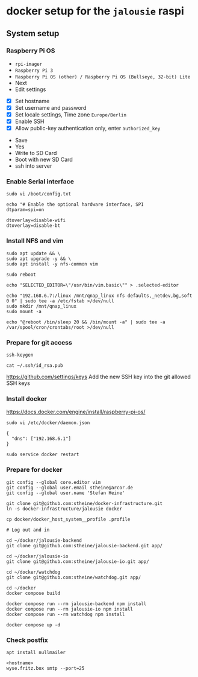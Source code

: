 # docker setup for the `jalousie` raspi

## System setup

### Raspberry Pi OS

- `rpi-imager`
- `Raspberry Pi 3`
- `Raspberry Pi OS (other) / Raspberry Pi OS (Bullseye, 32-bit) Lite`
- Next
- Edit settings
- [x] Set hostname
- [x] Set username and password
- [x] Set locale settings, Time zone `Europe/Berlin`
- [x] Enable SSH
- [x] Allow public-key authentication only, enter `authorized_key`
- Save
- Yes
- Write to SD Card
- Boot with new SD Card
- ssh into server

### Enable Serial interface

```
sudo vi /boot/config.txt
```

```
echo "# Enable the optional hardware interface, SPI
dtparam=spi=on

dtoverlay=disable-wifi
dtoverlay=disable-bt
```

### Install NFS and vim

```
sudo apt update && \
sudo apt upgrade -y && \
sudo apt install -y nfs-common vim

sudo reboot

echo "SELECTED_EDITOR=\"/usr/bin/vim.basic\"" > .selected-editor

echo "192.168.6.7:/linux /mnt/qnap_linux nfs defaults,_netdev,bg,soft 0 0" | sudo tee -a /etc/fstab >/dev/null
sudo mkdir /mnt/qnap_linux
sudo mount -a

echo "@reboot /bin/sleep 20 && /bin/mount -a" | sudo tee -a /var/spool/cron/crontabs/root >/dev/null
```

### Prepare for git access

```
ssh-keygen

cat ~/.ssh/id_rsa.pub
```

https://github.com/settings/keys
Add the new SSH key into the git allowed SSH keys

### Install docker

https://docs.docker.com/engine/install/raspberry-pi-os/

```
sudo vi /etc/docker/daemon.json

{
  "dns": ["192.168.6.1"]
}

sudo service docker restart
```

### Prepare for docker

```
git config --global core.editor vim
git config --global user.email stheine@arcor.de
git config --global user.name 'Stefan Heine'

git clone git@github.com:stheine/docker-infrastructure.git
ln -s docker-infrastructure/jalousie docker

cp docker/docker_host_system__profile .profile

# Log out and in

cd ~/docker/jalousie-backend
git clone git@github.com:stheine/jalousie-backend.git app/

cd ~/docker/jalousie-io
git clone git@github.com:stheine/jalousie-io.git app/

cd ~/docker/watchdog
git clone git@github.com:stheine/watchdog.git app/

cd ~/docker
docker compose build

docker compose run --rm jalousie-backend npm install
docker compose run --rm jalousie-io npm install
docker compose run --rm watchdog npm install

docker compose up -d
```

### Check postfix

```
apt install nullmailer

<hostname>
wyse.fritz.box smtp --port=25
```
